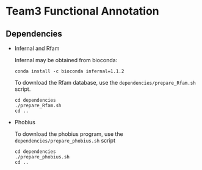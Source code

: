 
# Team3 Functional Annotation


## Dependencies

- Infernal and Rfam

  Infernal may be obtained from bioconda:

  ```
  conda install -c bioconda infernal=1.1.2
  ```

  To download the Rfam database, use the `dependencies/prepare_Rfam.sh` script.

  ```
  cd dependencies
  ./prepare_Rfam.sh
  cd ..
  ```

- Phobius

  To download the phobius program, use the `dependencies/prepare_phobius.sh` script

  ```
  cd dependencies
  ./prepare_phobius.sh
  cd ..
  ```
